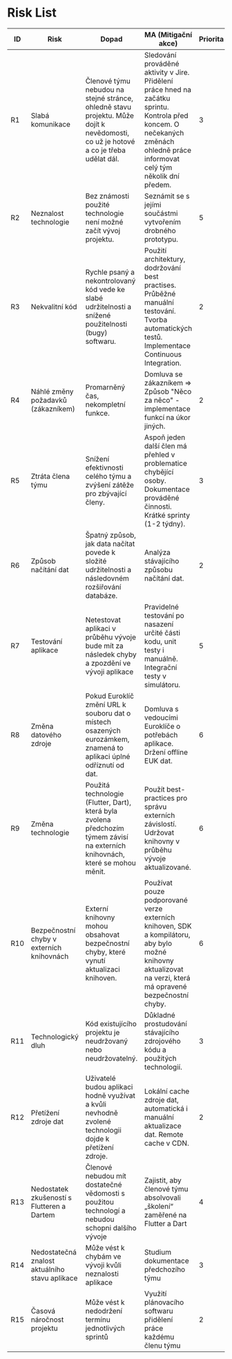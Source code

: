 # Risk List

| ID | Risk | Dopad | MA (Mitigační akce) | Priorita | Pravděpodobnost |
|----|------|-------|---------------------|----------|-----------------|
| R1 | Slabá komunikace | Členové týmu nebudou na stejné stránce, ohledně stavu projektu. Může dojít k nevědomosti, co už je hotové a co je třeba udělat dál. | Sledování prováděné aktivity v Jire. Přidělení práce hned na začátku sprintu. Kontrola před koncem. O nečekaných změnách ohledně práce informovat celý tým několik dní předem. | 3 | 70% |
| R2 | Neznalost technologie | Bez známosti použité technologie není možné začít vývoj projektu. | Seznámit se s jejími součástmi vytvořením drobného prototypu. | 5 | 75% |
| R3 | Nekvalitní kód | Rychle psaný a nekontrolovaný kód vede ke slabé udržitelnosti a snížené použitelnosti (bugy) softwaru. | Použití architektury, dodržování best practises. Průběžné manuální testování. Tvorba automatických testů. Implementace Continuous Integration. | 2 | 25% |
| R4 | Náhlé změny požadavků (zákazníkem) | Promarněný čas, nekompletní funkce. | Domluva se zákazníkem => Způsob "Něco za něco" - implementace funkcí na úkor jiných. | 2 | 0% |
| R5 | Ztráta člena týmu | Snížení efektivnosti celého týmu a zvýšení zátěže pro zbývající členy. | Aspoň jeden další člen má přehled v problematice chybějící osoby. Dokumentace prováděné činnosti. Krátké sprinty (1-2 týdny). | 3 | 0% |
| R6 | Způsob načítání dat | Špatný způsob, jak data načítat povede k složité udržitelnosti a následovném rozšiřování databáze. | Analýza stávajícího způsobu načítání dat. | 2 | 0% |
| R7 | Testování aplikace | Netestovat aplikaci v průběhu vývoje bude mít za následek chyby a zpozdění ve vývoji aplikace | Pravidelné testování po nasazení určité části kodu, unit testy i manuálně. Integrační testy v simulátoru. | 5 | 25% |
| R8 | Změna datového zdroje | Pokud Euroklíč změní URL k souboru dat o místech osazených eurozámkem, znamená to aplikaci úplné odříznutí od dat. | Domluva s vedoucími Euroklíče o potřebách aplikace. Držení offline EUK dat. | 6 | 100% |
| R9 | Změna technologie | Použitá technologie (Flutter, Dart), která byla zvolena předchozím týmem závisí na externích knihovnách, které se mohou měnit. | Použít best-practices pro správu externích závislostí. Udržovat knihovny v průběhu vývoje aktualizované. | 6 | 100% |
| R10 | Bezpečnostní chyby v externích knihovnách | Externí knihovny mohou obsahovat bezpečnostní chyby, které vynutí aktualizaci knihoven. | Používat pouze podporované verze externích knihoven, SDK a kompilátoru, aby bylo možné knihovny aktualizovat na verzi, která má opravené bezpečnostní chyby. | 6 | 100% |
| R11 | Technologický dluh | Kód existujícího projektu je neudržovaný nebo neudržovatelný. | Důkladné prostudování stávajícího zdrojového kódu a použitých technologií. | 3 | 50% |
| R12 | Přetížení zdroje dat | Uživatelé budou aplikaci hodně využívat a kvůli nevhodně zvolené technologii dojde k přetížení zdroje. | Lokální cache zdroje dat, automatická i manuální aktualizace dat. Remote cache v CDN. | 2 | 10 % |
| R13 | Nedostatek zkušeností s Flutteren a Dartem | Členové nebudou mít dostatečné vědomosti s použitou technologí a nebudou schopni dalšího vývoje | Zajistit, aby členové týmu absolvovali „školení“ zaměřené na Flutter a Dart | 4 | 50 % |
| R14 | Nedostatečná znalost aktuálního stavu aplikace | Může vést k chybám ve vývoji kvůli neznalosti aplikace | Studium dokumentace předchozího týmu | 3 | 30 % |
| R15 | Časová náročnost projektu | Může vést k nedodržení termínu jednotlivých sprintů | Využití plánovacího softwaru přidělení práce každému členu týmu | 2 | 50 % |
